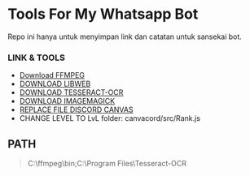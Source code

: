 <h1>Tools For My Whatsapp Bot</h1>

Repo ini hanya untuk menyimpan link dan catatan untuk sansekai bot.

### LINK & TOOLS
- [Download FFMPEG](https://www.wikihow.com/Install-FFmpeg-on-Windows)
- [DOWNLOAD LIBWEB](https://developers.google.com/speed/webp/download)
- [DOWNLOAD TESSERACT-OCR](https://digi.bib.uni-mannheim.de/tesseract/tesseract-ocr-w64-setup-v5.0.0-alpha.20201127.exe)
- [DOWNLOAD IMAGEMAGICK](https://imagemagick.org/script/download.php)
- [REPLACE FILE DISCORD CANVAS](https://raw.githubusercontent.com/Sansekai/discord-canvas/master/src/greetings/Base.js)
- CHANGE LEVEL TO LvL folder: canvacord/src/Rank.js

## PATH
> C:\ffmpeg\bin;C:\Program Files\Tesseract-OCR
